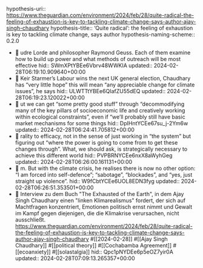hypothesis-uri:: https://www.theguardian.com/environment/2024/feb/28/quite-radical-the-feeling-of-exhaustion-is-key-to-tackling-climate-change-says-author-ajay-singh-chaudhary
hypothesis-title:: ‘Quite radical’: the feeling of exhaustion is key to tackling climate change, says author
hypothesis-naming-scheme:: 0.2.0

- 📌 udre Lorde and philosopher Raymond Geuss. Each of them examine how to build up power and what methods of outreach will be most effective
  hid:: SWmXPtYBEe6Vbrv48WWKIA
  updated:: 2024-02-28T06:19:10.909640+00:00
- 📌 Keir Starmer’s Labour wins the next UK general election, Chaudhary has “very little hope” this will mean “any appreciable change for climate issues”, he says
  hid:: ULWTTtYBEe6QIafZU55dEQ
  updated:: 2024-02-28T06:19:23.120022+00:00
- 📌 ut we can get “some pretty good stuff” through “decommodifying many of the key pillars of socioeconomic life and creatively working within ecological constraints”, even if “we’ll probably still have basic market mechanisms for some things
  hid:: DpIHntYCEe67su_j-2Ym6w
  updated:: 2024-02-28T06:24:41.705812+00:00
- 📌 rality to efficacy, not in the sense of just working in “the system” but figuring out “where the power is going to come from to get these changes through”. What, we should ask, is strategically necessary to achieve this different world
  hid:: PVPBRNYCEe6nxX8aWyhGeg
  updated:: 2024-02-28T06:26:00.161131+00:00
- 📌 m. But with the climate crisis, he realises there is now no other option: “I am forced into self-defence”; “sabotage”, “blockades”, and “yes, just straight up violence”.
  hid:: W9fCbtYCEe6UOL8EDN3fyg
  updated:: 2024-02-28T06:26:51.353501+00:00
- 📝 Interview zu dem Buch "The Exhausted of the Earth", in dem Ajay Singh Chaudhary  einen "linken Klimarealismus" fordert, der sich auf Machtfragen konzentriert, Emotionen politisch ernst nimmt und Gewalt im Kampf gegen diejenigen, die die Klimakrise verursachen, nicht ausschließt. https://www.theguardian.com/environment/2024/feb/28/quite-radical-the-feeling-of-exhaustion-is-key-to-tackling-climate-change-says-author-ajay-singh-chaudhary #[[2024-02-28]] #[[Ajay Singh Chaudhary]] #[[political theory]] #[[Cochabamba Agreement]] #[[ecoanxiety]] #[[solastalgia]]
  hid:: Qpc1pNYDEe6p5eOZ7yir0A
  updated:: 2024-02-28T07:09:13.265357+00:00